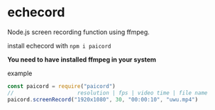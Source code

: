 # echecord

Node.js screen recording function using ffmpeg.

install echecord with `npm i paicord`

**You need to have installed ffmpeg in your system**

example

```js
const paicord = require("paicord")
//                    resolution | fps | video time | file name
paicord.screenRecord("1920x1080", 30, "00:00:10", "uwu.mp4")
```
